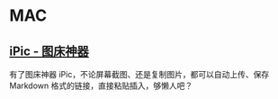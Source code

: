 # MAC


## [iPic - 图床神器](http://t.cn/RiqdxJh)

有了图床神器 iPic，不论屏幕截图、还是复制图片，都可以自动上传、保存 Markdown 格式的链接，直接粘贴插入，够懒人吧？

